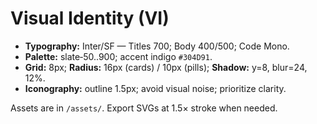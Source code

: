 # Visual Identity (VI)

- **Typography:** Inter/SF — Titles 700; Body 400/500; Code Mono.
- **Palette:** slate‑50..900; accent indigo `#304D91`.
- **Grid:** 8px; **Radius:** 16px (cards) / 10px (pills); **Shadow:** y=8, blur=24, 12%.
- **Iconography:** outline 1.5px; avoid visual noise; prioritize clarity.

Assets are in `/assets/`. Export SVGs at 1.5× stroke when needed.
